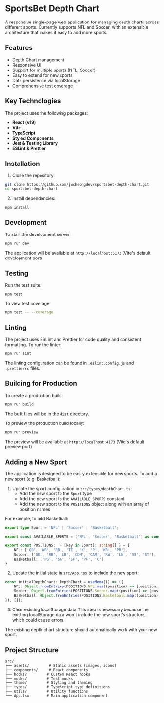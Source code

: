 # SportsBet Depth Chart

A responsive single-page web application for managing depth charts across different sports. Currently supports NFL and Soccer, with an extensible architecture that makes it easy to add more sports.

## Features

- Depth Chart management
- Responsive UI
- Support for multiple sports (NFL, Soccer)
- Easy to extend for new sports
- Data persistence via localStorage
- Comprehensive test coverage

## Key Technologies

The project uses the following packages:
- **React (v19)**
- **Vite**
- **TypeScript**
- **Styled Components**
- **Jest & Testing Library**
- **ESLint & Prettier**

## Installation

1. Clone the repository:
```bash
git clone https://github.com/jwcheongdev/sportsbet-depth-chart.git
cd sportsbet-depth-chart
```

2. Install dependencies:
```bash
npm install
```

## Development

To start the development server:

```bash
npm run dev
```

The application will be available at `http://localhost:5173`  (Vite's default development port)

## Testing

Run the test suite:

```bash
npm test
```

To view test coverage:

```bash
npm test -- --coverage
```

## Linting

The project uses ESLint and Prettier for code quality and consistent formatting. To run the linter:

```bash
npm run lint
```

The linting configuration can be found in `.eslint.config.js` and `.prettierrc` files.

## Building for Production

To create a production build:

```bash
npm run build
```

The built files will be in the `dist` directory.

To preview the production build locally:

```bash
npm run preview
```

The preview will be available at `http://localhost:4173` (Vite's default preview port)

## Adding a New Sport

The application is designed to be easily extensible for new sports. To add a new sport (e.g. Basketball):

1. Update the sport configuration in `src/types/depthChart.ts`:
   - Add the new sport to the `Sport` type
   - Add the new sport to the `AVAILABLE_SPORTS` constant
   - Add the new sport to the `POSITIONS` object along with an array of position names

For example, to add Basketball:
```typescript
export type Sport = 'NFL' | 'Soccer' | 'Basketball';

export const AVAILABLE_SPORTS = ['NFL', 'Soccer', 'Basketball'] as const;

export const POSITIONS:  { [key in Sport]: string[] } = {
    NFL: ['QB', 'WR', 'RB', 'TE', 'K', 'P', 'KR', 'PR'],
    Soccer: ['GK', 'RB', 'LB', 'CDM', 'CAM', 'RW', 'LW', 'SS', 'ST'],
    Basketball: ['PG', 'SG', 'SF', 'PF', 'C']
}
```

2. Update the initial state in `src/App.tsx` to include the new sport:
```typescript
const initialDepthChart: DepthChart = useMemo(() => ({
    NFL: Object.fromEntries(POSITIONS.NFL.map((position) => [position, []])),
    Soccer: Object.fromEntries(POSITIONS.Soccer.map((position) => [position, []])),
    Basketball: Object.fromEntries(POSITIONS.Basketball.map((position) => [position, []])),
}), []);
```

3. Clear existing localStorage data
This step is necessary because the existing localStorage data won't include the new sport's structure, which could cause errors.

The existing depth chart structure should automatically work with your new sport.

## Project Structure

```
src/
├── assets/         # Static assets (images, icons)
├── components/     # React components
├── hooks/         # Custom React hooks
├── mocks/         # Test mocks
├── theme/         # Styling and theming
├── types/         # TypeScript type definitions
├── utils/         # Utility functions
└── App.tsx        # Main application component
```
